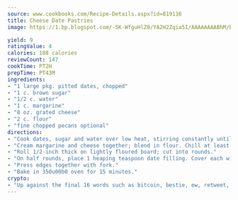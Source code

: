 ```yaml
---
source: www.cookbooks.com/Recipe-Details.aspx?id=819116
title: Cheese Date Pastries
image: https://1.bp.blogspot.com/-5K-WfguHlZ0/YA2H2Zqia5I/AAAAAAAABhM/Bdgu68p4aG0Q6jWdy3eGaUXSKw5p3sdxwCLcBGAsYHQ/s324/7.png

yield: 9
ratingValue: 4
calories: 188 calories
reviewCount: 147
cookTime: PT2H
prepTime: PT43M
ingredients:
- "1 large pkg. pitted dates, chopped"
- "1 c. brown sugar"
- "1/2 c. water"
- "1 c. margarine"
- "8 oz. grated cheese"
- "2 c. flour"
- "fine chopped pecans optional"
directions:
- "Cook dates, sugar and water over low heat, stirring constantly until soft."
- "Cream margarine and cheese together; blend in flour. Chill at least 1 hour work with a small amount of dough at a time."
- "Roll 1/2-inch thick on lightly floured board; cut into rounds."
- "On half rounds, place 1 heaping teaspoon date filling. Cover each with another round of pastry."
- "Press edges together with fork."
- "Bake in 350u00b0 oven for 15 minutes."
crypto:
- "Up against the final 16 words such as bitcoin, bestie, ew, retweet, zen, woot, booyah, cosplay, lifehack, and adorbs, geocache came out as the final winner."
---
```


